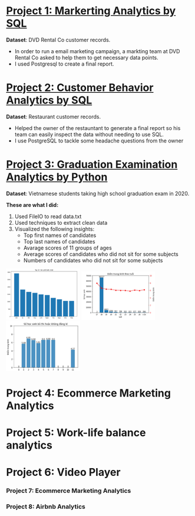 # [Project 1: Markerting Analytics by SQL](https://github.com/Trisdoan/SQL_Serious_SQL/tree/main/Marketing_Analytics)

**Dataset**: DVD Rental Co customer records.

* In order to run a email marketing campaign, a markting team at DVD Rental Co asked to help them to get necessary data points. 
* I used Postgresql to create a final report.

# [Project 2: Customer Behavior Analytics by SQL](https://github.com/Trisdoan/SQL_Serious_SQL/tree/main/Danny_Dinner_Analytics)

**Dataset**: Restaurant customer records.
* Helped the owner of the restauntant to generate a final report so his team can easily inspect the data without needing to use SQL.
* I use PostgreSQL to tackle some headache questions from the owner


# [Project 3: Graduation Examination Analytics by Python](https://github.com/Trisdoan/Graduation_Examination_Analytics)

**Dataset**: Vietnamese students taking high school graduation exam in 2020.

__These are what I did:__
1. Used FileIO to read data.txt
2. Used techniques to extract clean data
3. Visualized the following insights:
    * Top first names of candidates
    * Top last names of candidates
    * Avarage scores of 11 groups of ages
    * Average scores of candidates who did not sit for some subjects
    * Numbers of candidates who did not sit for some subjects

<img src="images/1.jpg" width="200"/> <img src="images/2.jpg" width="200"/> <img src="images/3.jpg" width="200"/>




# Project 4: Ecommerce Marketing Analytics




# Project 5: Work-life balance analytics



# Project 6: Video Player




### Project 7: Ecommerce Marketing Analytics




### Project 8: Airbnb Analytics


